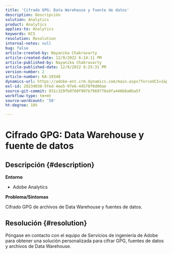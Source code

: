 ```yaml
---
title: 'Cifrado GPG: Data Warehouse y fuente de datos'
description: Descripción
solution: Analytics
product: Analytics
applies-to: Analytics
keywords: KCS
resolution: Resolution
internal-notes: null
bug: false
article-created-by: Nayanika Chakravarty
article-created-date: 12/9/2022 6:14:11 PM
article-published-by: Nayanika Chakravarty
article-published-date: 12/9/2022 6:25:31 PM
version-number: 2
article-number: KA-19348
dynamics-url: https://adobe-ent.crm.dynamics.com/main.aspx?forceUCI=1&pagetype=entityrecord&etn=knowledgearticle&id=9e99a045-ed77-ed11-81aa-6045bd006b3d
exl-id: 28234030-5fed-4ee5-97e6-44578f0d00ae
source-git-commit: 031c329fb0760f907b7969770a9fa44668a0ba5f
workflow-type: tm+mt
source-wordcount: '50'
ht-degree: 18%

---
```


# Cifrado GPG: Data Warehouse y fuente de datos

## Descripción {#description}


<b>Entorno</b>

- Adobe Analytics

<b>Problema/Síntomas</b>

Cifrado GPG de archivos de Data Warehouse y fuentes de datos.


## Resolución {#resolution}


Póngase en contacto con el equipo de Servicios de ingeniería de Adobe para obtener una solución personalizada para cifrar GPG, fuentes de datos y archivos de Data Warehouse.
